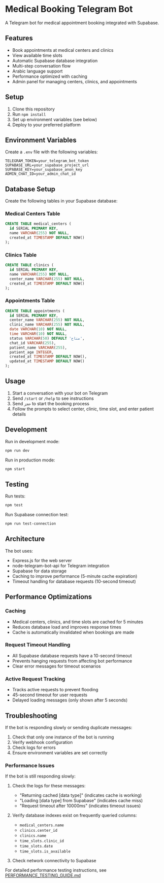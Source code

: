 # Medical Booking Telegram Bot

A Telegram bot for medical appointment booking integrated with Supabase.

## Features

- Book appointments at medical centers and clinics
- View available time slots
- Automatic Supabase database integration
- Multi-step conversation flow
- Arabic language support
- Performance optimized with caching
- Admin panel for managing centers, clinics, and appointments

## Setup

1. Clone this repository
2. Run `npm install`
3. Set up environment variables (see below)
4. Deploy to your preferred platform

## Environment Variables

Create a `.env` file with the following variables:

```
TELEGRAM_TOKEN=your_telegram_bot_token
SUPABASE_URL=your_supabase_project_url
SUPABASE_KEY=your_supabase_anon_key
ADMIN_CHAT_ID=your_admin_chat_id
```

## Database Setup

Create the following tables in your Supabase database:

### Medical Centers Table
```sql
CREATE TABLE medical_centers (
  id SERIAL PRIMARY KEY,
  name VARCHAR(255) NOT NULL,
  created_at TIMESTAMP DEFAULT NOW()
);
```

### Clinics Table
```sql
CREATE TABLE clinics (
  id SERIAL PRIMARY KEY,
  name VARCHAR(255) NOT NULL,
  center_name VARCHAR(255) NOT NULL,
  created_at TIMESTAMP DEFAULT NOW()
);
```

### Appointments Table
```sql
CREATE TABLE appointments (
  id SERIAL PRIMARY KEY,
  center_name VARCHAR(255) NOT NULL,
  clinic_name VARCHAR(255) NOT NULL,
  date VARCHAR(10) NOT NULL,
  time VARCHAR(10) NOT NULL,
  status VARCHAR(50) DEFAULT 'متاح',
  chat_id VARCHAR(255),
  patient_name VARCHAR(255),
  patient_age INTEGER,
  created_at TIMESTAMP DEFAULT NOW(),
  updated_at TIMESTAMP DEFAULT NOW()
);
```

## Usage

1. Start a conversation with your bot on Telegram
2. Send `/start` or `/help` to see instructions
3. Send `حجز` to start the booking process
4. Follow the prompts to select center, clinic, time slot, and enter patient details

## Development

Run in development mode:
```bash
npm run dev
```

Run in production mode:
```bash
npm start
```

## Testing

Run tests:
```bash
npm test
```

Run Supabase connection test:
```bash
npm run test-connection
```

## Architecture

The bot uses:
- Express.js for the web server
- node-telegram-bot-api for Telegram integration
- Supabase for data storage
- Caching to improve performance (5-minute cache expiration)
- Timeout handling for database requests (10-second timeout)

## Performance Optimizations

### Caching
- Medical centers, clinics, and time slots are cached for 5 minutes
- Reduces database load and improves response times
- Cache is automatically invalidated when bookings are made

### Request Timeout Handling
- All Supabase database requests have a 10-second timeout
- Prevents hanging requests from affecting bot performance
- Clear error messages for timeout scenarios

### Active Request Tracking
- Tracks active requests to prevent flooding
- 45-second timeout for user requests
- Delayed loading messages (only shown after 5 seconds)

## Troubleshooting

If the bot is responding slowly or sending duplicate messages:
1. Check that only one instance of the bot is running
2. Verify webhook configuration
3. Check logs for errors
4. Ensure environment variables are set correctly

### Performance Issues

If the bot is still responding slowly:

1. Check the logs for these messages:
   - "Returning cached [data type]" (indicates cache is working)
   - "Loading [data type] from Supabase" (indicates cache miss)
   - "Request timeout after 10000ms" (indicates timeout issues)

2. Verify database indexes exist on frequently queried columns:
   - `medical_centers.name`
   - `clinics.center_id`
   - `clinics.name`
   - `time_slots.clinic_id`
   - `time_slots.date`
   - `time_slots.is_available`

3. Check network connectivity to Supabase

For detailed performance testing instructions, see [PERFORMANCE_TESTING_GUIDE.md](PERFORMANCE_TESTING_GUIDE.md)